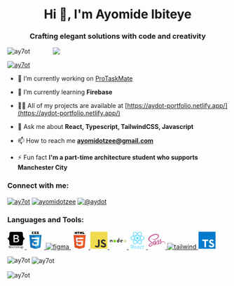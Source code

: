 <h1 align="center">Hi 👋, I'm Ayomide Ibiteye</h1>
<h3 align="center">Crafting elegant solutions with code and creativity</h3>
<img align='right' width='400' src='https://miro.medium.com/v2/resize:fit:720/1*IRGHmiGsa16stedQvIaZfw.gif'>

<p align="left"> <img src="https://komarev.com/ghpvc/?username=ay7ot&label=Profile%20views&color=0e75b6&style=flat" alt="ay7ot" /> </p>

<p align="left"> <a href="https://twitter.com/ay7ot" target="blank"><img src="https://img.shields.io/twitter/follow/ay7ot?logo=twitter&style=for-the-badge" alt="ay7ot" /></a> </p>

- 🔭 I’m currently working on [ProTaskMate](https://github.com/Ay7ot/protaskmate)

- 🌱 I’m currently learning **Firebase**

- 👨‍💻 All of my projects are available at [https://aydot-portfolio.netlify.app/](https://aydot-portfolio.netlify.app/)

- 💬 Ask me about **React, Typescript, TailwindCSS, Javascript**

- 📫 How to reach me **ayomidotzee@gmail.com**

- ⚡ Fun fact **I'm a part-time architecture student who supports Manchester City**

<h3 align="left">Connect with me:</h3>
<p align="left">
<a href="https://twitter.com/ay7ot" target="blank"><img align="center" src="https://raw.githubusercontent.com/rahuldkjain/github-profile-readme-generator/master/src/images/icons/Social/twitter.svg" alt="ay7ot" height="30" width="40" /></a>
<a href="https://instagram.com/ayomidotzee" target="blank"><img align="center" src="https://raw.githubusercontent.com/rahuldkjain/github-profile-readme-generator/master/src/images/icons/Social/instagram.svg" alt="ayomidotzee" height="30" width="40" /></a>
<a href="https://medium.com/@aydot" target="blank"><img align="center" src="https://raw.githubusercontent.com/rahuldkjain/github-profile-readme-generator/master/src/images/icons/Social/medium.svg" alt="@aydot" height="30" width="40" /></a>
</p>

<h3 align="left">Languages and Tools:</h3>
<p align="left"> <a href="https://getbootstrap.com" target="_blank" rel="noreferrer"> <img src="https://raw.githubusercontent.com/devicons/devicon/master/icons/bootstrap/bootstrap-plain-wordmark.svg" alt="bootstrap" width="40" height="40"/> </a> <a href="https://www.w3schools.com/css/" target="_blank" rel="noreferrer"> <img src="https://raw.githubusercontent.com/devicons/devicon/master/icons/css3/css3-original-wordmark.svg" alt="css3" width="40" height="40"/> </a> <a href="https://www.figma.com/" target="_blank" rel="noreferrer"> <img src="https://www.vectorlogo.zone/logos/figma/figma-icon.svg" alt="figma" width="40" height="40"/> </a> <a href="https://www.w3.org/html/" target="_blank" rel="noreferrer"> <img src="https://raw.githubusercontent.com/devicons/devicon/master/icons/html5/html5-original-wordmark.svg" alt="html5" width="40" height="40"/> </a> <a href="https://developer.mozilla.org/en-US/docs/Web/JavaScript" target="_blank" rel="noreferrer"> <img src="https://raw.githubusercontent.com/devicons/devicon/master/icons/javascript/javascript-original.svg" alt="javascript" width="40" height="40"/> </a> <a href="https://nodejs.org" target="_blank" rel="noreferrer"> <img src="https://raw.githubusercontent.com/devicons/devicon/master/icons/nodejs/nodejs-original-wordmark.svg" alt="nodejs" width="40" height="40"/> </a> <a href="https://reactjs.org/" target="_blank" rel="noreferrer"> <img src="https://raw.githubusercontent.com/devicons/devicon/master/icons/react/react-original-wordmark.svg" alt="react" width="40" height="40"/> </a> <a href="https://sass-lang.com" target="_blank" rel="noreferrer"> <img src="https://raw.githubusercontent.com/devicons/devicon/master/icons/sass/sass-original.svg" alt="sass" width="40" height="40"/> </a> <a href="https://tailwindcss.com/" target="_blank" rel="noreferrer"> <img src="https://www.vectorlogo.zone/logos/tailwindcss/tailwindcss-icon.svg" alt="tailwind" width="40" height="40"/> </a> <a href="https://www.typescriptlang.org/" target="_blank" rel="noreferrer"> <img src="https://raw.githubusercontent.com/devicons/devicon/master/icons/typescript/typescript-original.svg" alt="typescript" width="40" height="40"/> </a></p>

<p><img align="left" src="https://github-readme-stats.vercel.app/api/top-langs?username=ay7ot&show_icons=true&locale=en&layout=compact" alt="ay7ot" /></p>

<p>&nbsp;<img align="center" src="https://github-readme-stats.vercel.app/api?username=ay7ot&show_icons=true&locale=en" alt="ay7ot" /></p>

<p><img align="center" src="https://github-readme-streak-stats.herokuapp.com/?user=ay7ot&" alt="ay7ot" /></p>
